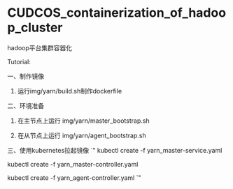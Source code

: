 # CUDCOS_containerization_of_hadoop_cluster
hadoop平台集群容器化

Tutorial:

一、制作镜像

1. 运行img/yarn/build.sh制作dockerfile

二、环境准备

1. 在主节点上运行 img/yarn/master_bootstrap.sh

2. 在从节点上运行 img/yarn/agent_bootstrap.sh

三、使用kubernetes拉起镜像
`"
kubectl create -f yarn_master-service.yaml

kubectl create -f yarn_master-controller.yaml

kubectl create -f yarn_agent-controller.yaml
`"
